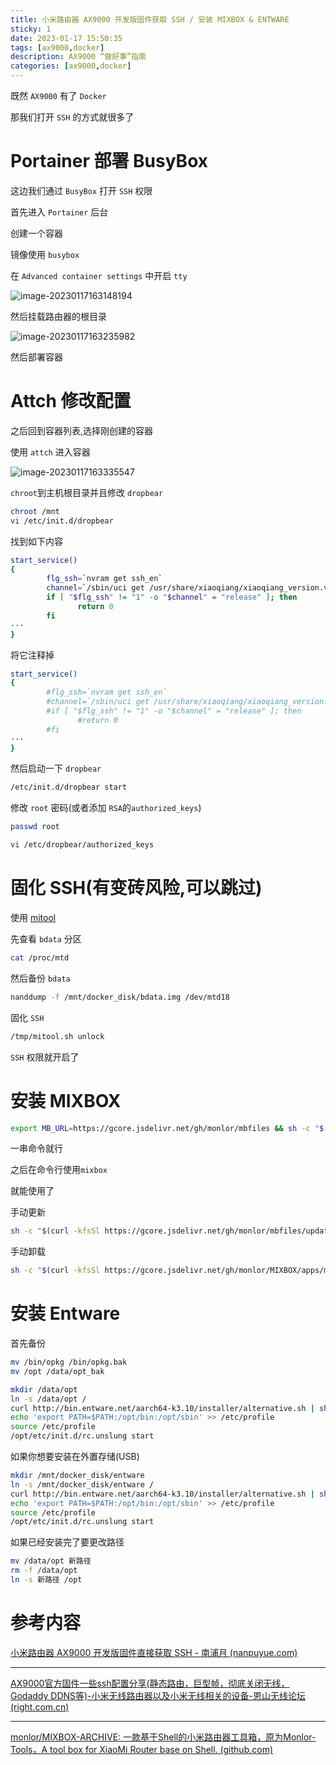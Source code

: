 ```yaml
---
title: 小米路由器 AX9000 开发版固件获取 SSH / 安装 MIXBOX & ENTWARE
sticky: 1
date: 2023-01-17 15:50:35
tags: [ax9000,docker]
description: AX9000 “做好事”指南
categories: [ax9000,docker]
---
```


既然 `AX9000` 有了 `Docker`

那我们打开 `SSH` 的方式就很多了

# Portainer 部署 BusyBox

这边我们通过 `BusyBox` 打开 `SSH` 权限

首先进入 `Portainer` 后台

创建一个容器

镜像使用 `busybox `

在 `Advanced container settings` 中开启 `tty`

![image-20230117163148194](https://i0.hdslb.com/bfs/album/81edeabda4659295baa48acda92b2c56a24a6715.png)

然后挂载路由器的根目录

![image-20230117163235982](https://i0.hdslb.com/bfs/album/35d1352d3f0a5f73e4949117c2282420c729d07a.png)

然后部署容器

# Attch 修改配置

之后回到容器列表,选择刚创建的容器

使用 `attch` 进入容器

![image-20230117163335547](https://i0.hdslb.com/bfs/album/737ea4d0b17873f32afc627b68640b758e699d93.png)

`chroot`到主机根目录并且修改 `dropbear`

```bash
chroot /mnt
vi /etc/init.d/dropbear
```

找到如下内容

```sh
start_service()
{
        flg_ssh=`nvram get ssh_en`
        channel=`/sbin/uci get /usr/share/xiaoqiang/xiaoqiang_version.version.CHANNEL`
        if [ "$flg_ssh" != "1" -o "$channel" = "release" ]; then
               return 0
        fi
···
}
```

将它注释掉

```sh
start_service()
{
        #flg_ssh=`nvram get ssh_en`
        #channel=`/sbin/uci get /usr/share/xiaoqiang/xiaoqiang_version.version.CHANNEL`
        #if [ "$flg_ssh" != "1" -o "$channel" = "release" ]; then
               #return 0
        #fi
···
}
```

然后启动一下 `dropbear`

```bash
/etc/init.d/dropbear start
```

修改 `root` 密码(或者添加 `RSA`的`authorized_keys`)

```bash
passwd root
```

```bash
vi /etc/dropbear/authorized_keys
```

# 固化 SSH(有变砖风险,可以跳过)

使用 [mitool][]

先查看 `bdata` 分区

```bash
cat /proc/mtd
```

然后备份 `bdata`

```bash
nanddump -f /mnt/docker_disk/bdata.img /dev/mtd18
```

固化 `SSH`

```bash
/tmp/mitool.sh unlock
```

`SSH` 权限就开启了

# 安装 MIXBOX

```bash
export MB_URL=https://gcore.jsdelivr.net/gh/monlor/mbfiles && sh -c "$(curl -kfsSl ${MB_URL}/install.sh)" && source /etc/profile &> /dev/null
```

一串命令就行

之后在命令行使用`mixbox`

就能使用了

手动更新

```bash
sh -c "$(curl -kfsSl https://gcore.jsdelivr.net/gh/monlor/mbfiles/update.sh)" && source /etc/profile &> /dev/null
```

手动卸载

```bash
sh -c "$(curl -kfsSl https://gcore.jsdelivr.net/gh/monlor/MIXBOX/apps/mixbox/scripts/uninstall.sh)" && source /etc/profile &> /dev/null
```

# 安装 Entware

首先备份

```bash
mv /bin/opkg /bin/opkg.bak
mv /opt /data/opt_bak
```

```bash
mkdir /data/opt
ln -s /data/opt /
curl http://bin.entware.net/aarch64-k3.10/installer/alternative.sh | sh
echo 'export PATH=$PATH:/opt/bin:/opt/sbin' >> /etc/profile
source /etc/profile
/opt/etc/init.d/rc.unslung start
```

如果你想要安装在外置存储(USB)

```bash
mkdir /mnt/docker_disk/entware
ln -s /mnt/docker_disk/entware /
curl http://bin.entware.net/aarch64-k3.10/installer/alternative.sh | sh
echo 'export PATH=$PATH:/opt/bin:/opt/sbin' >> /etc/profile
source /etc/profile
/opt/etc/init.d/rc.unslung start
```

如果已经安装完了要更改路径

```bash
mv /data/opt 新路径
rm -f /data/opt
ln -s 新路径 /opt
```

# 参考内容

[小米路由器 AX9000 开发版固件直接获取 SSH - 南浦月 (nanpuyue.com)](https://blog.nanpuyue.com/2022/056.html)

---

[AX9000官方固件一些ssh配置分享(静态路由，巨型帧，彻底关闭无线，Godaddy DDNS等)-小米无线路由器以及小米无线相关的设备-恩山无线论坛 (right.com.cn)](https://www.right.com.cn/FORUM/thread-7673021-1-1.html)

---

[monlor/MIXBOX-ARCHIVE: 一款基于Shell的小米路由器工具箱，原为Monlor-Tools，A tool box for XiaoMi Router base on Shell. (github.com)](https://github.com/monlor/MIXBOX-ARCHIVE)

[mitool]: https://github.com/paldier/ax3600_tool/releases	"mitool releases"
